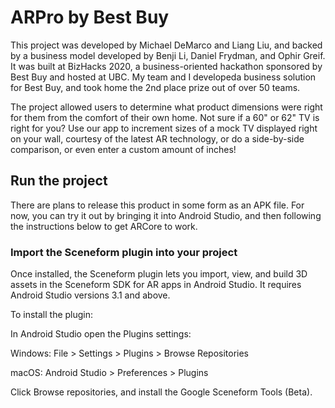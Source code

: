 # ARPro by Best Buy

This project was developed by Michael DeMarco and Liang Liu, and backed by a business model developed by Benji Li, Daniel Frydman, and Ophir Greif. It was built at BizHacks 2020, a business-oriented hackathon sponsored by Best Buy and hosted at UBC. My team and I developeda business solution for Best Buy, and took home the 2nd place prize out of over 50 teams.

The project allowed users to determine what product dimensions were right for them from the comfort of their own home. Not sure if a 60" or 62" TV is right for you? Use our app to increment sizes of a mock TV displayed right on your wall, courtesy of the latest AR technology, or do a side-by-side comparison, or even enter a custom amount of inches!

## Run the project

There are plans to release this product in some form as an APK file. For now, you can try it out by bringing it into Android Studio, and then following the instructions below to get ARCore to work.

### Import the Sceneform plugin into your project
Once installed, the Sceneform plugin lets you import, view, and build 3D assets in the Sceneform SDK for AR apps in Android Studio. It requires Android Studio versions 3.1 and above.

To install the plugin:

In Android Studio open the Plugins settings:

Windows: File > Settings > Plugins > Browse Repositories

macOS: Android Studio > Preferences > Plugins

Click Browse repositories, and install the Google Sceneform Tools (Beta).

